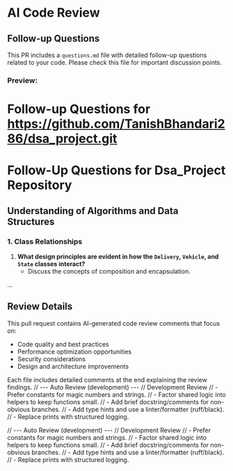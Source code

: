 # AI Code Review

## Follow-up Questions

This PR includes a `questions.md` file with detailed follow-up questions related to your code. Please check this file for important discussion points.

### Preview:

# Follow-up Questions for https://github.com/TanishBhandari286/dsa_project.git

# Follow-Up Questions for Dsa_Project Repository

## Understanding of Algorithms and Data Structures

### 1. Class Relationships
1. **What design principles are evident in how the `Delivery`, `Vehicle`, and `State` classes interact?**
   - Discuss the concepts of composition and encapsulation.


...

## Review Details

This pull request contains AI-generated code review comments that focus on:

- Code quality and best practices
- Performance optimization opportunities
- Security considerations
- Design and architecture improvements

Each file includes detailed comments at the end explaining the review findings.
// --- Auto Review (development) ---
// Development Review
// - Prefer constants for magic numbers and strings.
// - Factor shared logic into helpers to keep functions small.
// - Add brief docstring/comments for non-obvious branches.
// - Add type hints and use a linter/formatter (ruff/black).
// - Replace prints with structured logging.

// --- Auto Review (development) ---
// Development Review
// - Prefer constants for magic numbers and strings.
// - Factor shared logic into helpers to keep functions small.
// - Add brief docstring/comments for non-obvious branches.
// - Add type hints and use a linter/formatter (ruff/black).
// - Replace prints with structured logging.
